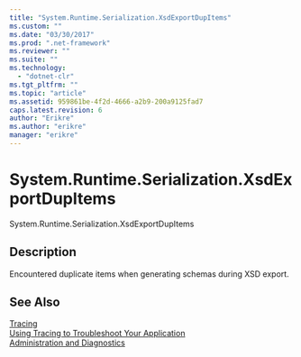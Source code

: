 ```yaml
---
title: "System.Runtime.Serialization.XsdExportDupItems"
ms.custom: ""
ms.date: "03/30/2017"
ms.prod: ".net-framework"
ms.reviewer: ""
ms.suite: ""
ms.technology: 
  - "dotnet-clr"
ms.tgt_pltfrm: ""
ms.topic: "article"
ms.assetid: 959861be-4f2d-4666-a2b9-200a9125fad7
caps.latest.revision: 6
author: "Erikre"
ms.author: "erikre"
manager: "erikre"
---
```

# System.Runtime.Serialization.XsdExportDupItems
System.Runtime.Serialization.XsdExportDupItems  
  
## Description  
 Encountered duplicate items when generating schemas during XSD export.  
  
## See Also  
 [Tracing](../../../../../docs/framework/wcf/diagnostics/tracing/index.md)   
 [Using Tracing to Troubleshoot Your Application](../../../../../docs/framework/wcf/diagnostics/tracing/using-tracing-to-troubleshoot-your-application.md)   
 [Administration and Diagnostics](../../../../../docs/framework/wcf/diagnostics/index.md)
